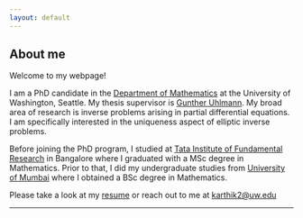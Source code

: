 ```yaml
---
layout: default
---
```


## About me

Welcome to my webpage!

I am a PhD candidate in the [Department of Mathematics](https://math.washington.edu/) at the University of Washington, Seattle. My thesis supervisor is [Gunther Uhlmann](https://sites.math.washington.edu/~gunther/). My broad area of research is inverse problems arising in partial differential equations. I am specifically interested in the uniqueness aspect of elliptic inverse problems.

Before joining the PhD program, I studied at [Tata Institute of Fundamental Research](https://www.math.tifrbng.res.in/) in Bangalore where I graduated with a MSc degree in Mathematics. Prior to that, I did my undergraduate studies from [University of Mumbai](http://www.mu.ac.in/) where I obtained a BSc degree in Mathematics. 

Please take a look at my [resume](documents/Karthik_Iyer_Resume.pdf) or reach out to me at <karthik2@uw.edu>
 
 
---
